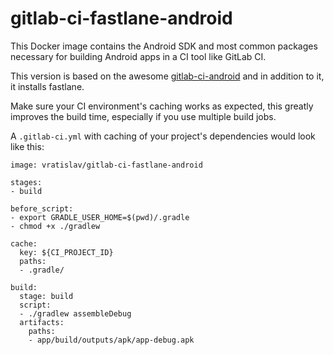 # gitlab-ci-fastlane-android
This Docker image contains the Android SDK and most common packages necessary for building Android apps in a CI tool like GitLab CI.

This version is based on the awesome [gitlab-ci-android](https://github.com/jangrewe/gitlab-ci-android) and in addition to it, it installs fastlane.

Make sure your CI environment's caching works as expected, this greatly improves the build time, especially if you use multiple build jobs.

A `.gitlab-ci.yml` with caching of your project's dependencies would look like this:

```
image: vratislav/gitlab-ci-fastlane-android

stages:
- build

before_script:
- export GRADLE_USER_HOME=$(pwd)/.gradle
- chmod +x ./gradlew

cache:
  key: ${CI_PROJECT_ID}
  paths:
  - .gradle/

build:
  stage: build
  script:
  - ./gradlew assembleDebug
  artifacts:
    paths:
    - app/build/outputs/apk/app-debug.apk
```